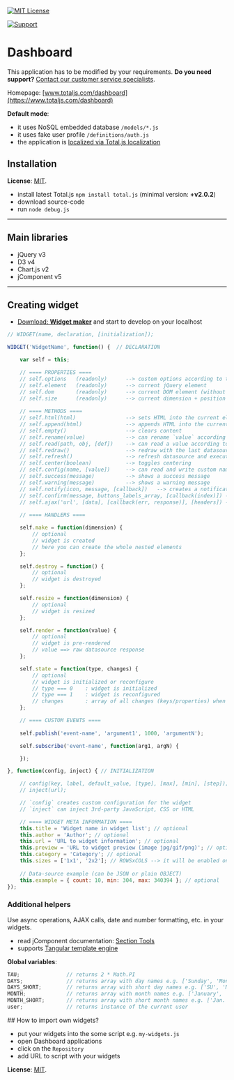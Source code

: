[![MIT License][license-image]][license-url]

[![Support](https://www.totaljs.com/img/button-support.png?v=2)](https://www.totaljs.com/support/)

# Dashboard

This application has to be modified by your requirements.
__Do you need support?__ [Contact our customer service specialists](https://www.totaljs.com/support).

Homepage: [www.totaljs.com/dashboard](https://www.totaljs.com/dashboard)

__Default mode__:

- it uses NoSQL embedded database `/models/*.js`
- it uses fake user profile `/definitions/auth.js`
- the application is [localized via Total.js localization](https://docs.totaljs.com/latest/en.html#pages~Localization)

## Installation

__License__: [MIT](license.txt). 

- install latest Total.js `npm install total.js` (minimal version: __+v2.0.2__)
- download source-code
- run `node debug.js`

---

## Main libraries

- jQuery v3
- D3 v4
- Chart.js v2
- jComponent v5

---

## Creating widget

- [Download: __Widget maker__](https://github.com/totaljs/dashboard/blob/master/public/maker.html) and start to develop on your localhost

```javascript
// WIDGET(name, declaration, [initialization]);

WIDGET('WidgetName', function() {  // DECLARATION

    var self = this;

    // ==== PROPERTIES ====
    // self.options   (readonly)      --> custom options according to the @config
    // self.element   (readonly)      --> current jQuery element
    // self.dom       (readonly)      --> current DOM element (without jQuery)
    // self.size      (readonly)      --> current dimension + position
    
    // ==== METHODS ====
    // self.html(html)                --> sets HTML into the current element
    // self.append(html)              --> appends HTML into the current element
    // self.empty()                   --> clears content
    // self.rename(value)             --> can rename `value` according to the dictionary, default returns `value`
    // self.read(path, obj, [def])    --> can read a value according to the `path` from the `obj`
    // self.redraw()                  --> redraw with the last datasource
    // self.refresh()                 --> refresh datasource and executes `render` when the data are OK.
    // self.center(boolean)           --> toggles centering
    // self.config(name, [value])     --> can read and write custom name/value (the configuration persists because is stored in DB on the server)
    // self.success(message)          --> shows a success message
    // self.warning(message)          --> shows a warning message
    // self.notify(icon, message, [callback])   --> creates a notification
    // self.confirm(message, buttons_labels_array, [callback(index)]) --> creates a confirm dialog
    // self.ajax('url', [data], [callback(err, response)], [headers]) --> self.ajax('POST http://yourserver.com/data/', { dashboard: 'is the best!!!' }, function(err, response) { ... })
    
    // ==== HANDLERS ====

    self.make = function(dimension) {
        // optional
        // widget is created
        // here you can create the whole nested elements
    };

    self.destroy = function() {
        // optional
        // widget is destroyed
    };

    self.resize = function(dimension) {
        // optional
        // widget is resized
    };

    self.render = function(value) {
        // optional
        // widget is pre-rendered
        // value ==> raw datasource response
    };

    self.state = function(type, changes) {
        // optional
        // widget is initialized or reconfigure
        // type === 0    : widget is initialized
        // type === 1    : widget is reconfigured
        // changes       : array of all changes (keys/properties) when is the widget reconfigured
    };

    // ==== CUSTOM EVENTS ====
    
    self.publish('event-name', 'argument1', 1000, 'argumentN');

    self.subscribe('event-name', function(arg1, argN) {

    });

}, function(config, inject) { // INITIALIZATION

    // config(key, label, default_value, [type], [max], [min], [step]);
    // inject(url);

    // `config` creates custom configuration for the widget
    // `inject` can inject 3rd-party JavaScript, CSS or HTML

    // ==== WIDGET META INFORMATION ====
    this.title = 'Widget name in widget list'; // optional
    this.author = 'Author'; // optional
    this.url = 'URL to widget information'; // optional
    this.preview = 'URL to widget preview (image jpg/gif/png)'; // optional
    this.category = 'Category'; // optional
    this.sizes = ['1x1', '2x2']; // ROWSxCOLS --> it will be enabled only for this grid
    
    // Data-source example (can be JSON or plain OBJECT)
    this.example = { count: 10, min: 304, max: 340394 }; // optional
});
```

### Additional helpers

Use async operations, AJAX calls, date and number formatting, etc. in your widgets.

- read jComponent documentation: [Section Tools](https://github.com/totaljs/jComponent#tools)
- supports [Tangular template engine](https://github.com/totaljs/tangular)

__Global variables__:

```javascript
TAU;               // returns 2 * Math.PI
DAYS;              // returns array with day names e.g. ['Sunday', 'Monday', etc.]
DAYS_SHORT;        // returns array with short day names e.g. ['SU', 'MO', etc.]
MONTH;             // returns array with month names e.g. ['January', 'February', etc.]
MONTH_SHORT;       // returns array with short month names e.g. ['Jan.', 'Feb.', etc.]
user;              // returns instance of the current user
```

## How to import own widgets?

- put your widgets into the some script e.g. `my-widgets.js`
- open Dashboard applications
- click on the `Repository`
- add URL to script with your widgets

__License__: [MIT](license.txt).

[license-image]: https://img.shields.io/badge/license-MIT-blue.svg?style=flat
[license-url]: license.txt